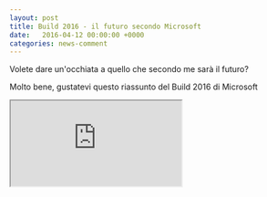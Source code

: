 ```yaml
---
layout: post
title: Build 2016 - il futuro secondo Microsoft
date:   2016-04-12 00:00:00 +0000
categories: news-comment
---
```

Volete dare un'occhiata a quello che secondo me sarà il futuro?

Molto bene, gustatevi questo riassunto del Build 2016 di Microsoft
<div class="embed-responsive embed-responsive-16by9">
  <iframe class="embed-responsive-item" src="https://www.youtube.com/embed/4DSNJ_WvfN4" allowfullscreen></iframe>
</div>